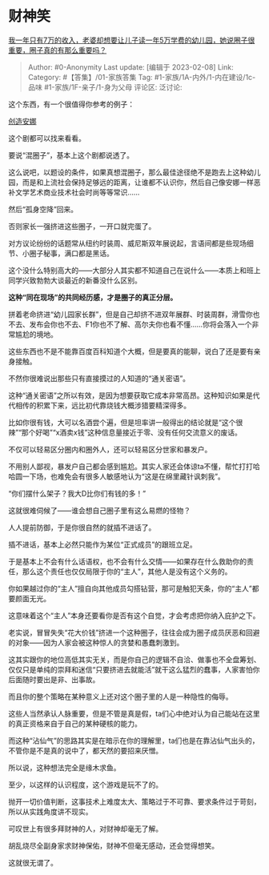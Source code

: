 # 财神笑
[我一年只有7万的收入，老婆却想要让儿子读一年5万学费的幼儿园，她说圈子很重要，圈子真的有那么重要吗？](https://www.zhihu.com/question/394245131/answer/2879527589)

> Author: #0-Anonymity
> Last update: [编辑于 2023-02-08]
> Link:
> Category: #【答集】/01-家族答集
> Tag: #1-家族/1A-内外/1-内在建设/1c-品味 #1-家族/1F-亲子/1-身为父母
> 评论区:
> 泛讨论:

这个东西，有一个很值得你参考的例子：

[创造安娜​](https://link.zhihu.com/?target=https%3A//baike.baidu.com/item/%25E5%2588%259B%25E9%2580%25A0%25E5%25AE%2589%25E5%25A8%259C/59087233)

这个剧都可以找来看看。

要说“混圈子”，基本上这个剧都说透了。

这么说吧，以题设的条件，如果真想混圈子，那么最佳途径绝不是跑去上这种幼儿园，而是和上流社会保持足够远的距离，让谁都不认识你，然后自己像安娜一样恶补文学艺术商业技术社会时尚等等常识……

然后“孤身空降”回来。

否则家长一强挤进这些圈子，一开口就完蛋了。

对方议论纷纷的话题常从纽约时装周、威尼斯双年展说起，言语间都是些现场细节、小圈子秘事，满口都是黑话。

这个没什么特别高大的——大部分人其实都不知道自己在说什么——本质上和班上同学兴致勃勃大谈最近的新番没什么区别。

**这种“同在现场”的共同经历感，才是圈子的真正分层。**

拼着老命挤进“幼儿园家长群”，但是自己却挤不进双年展群、时装周群，滑雪你也不去、发布会你也不去、F1你也不了解、高尔夫你也看不懂……你将会落入一个非常尴尬的境地。

这些东西也不是不能靠百度百科知道个大概，但是要真的能聊，说白了还是要有亲身接触。

不然你很难说出那些只有直接摸过的人知道的“通关密语”。

这种“通关密语”之所以有效，是因为想要获取它成本非常高昂。这种知识如果是代代相传的积累下来，远比初代靠烧钱大概涉猎要精深得多。

比如你很有钱，大可以名酒尝个遍，但是坦率讲一般得出的结论就是“这个很辣”“那个好喝”“x酒卖x钱”这种信息量接近于零、没有任何交流意义的废话。

不仅可以轻易区分圈内和圈外人，还可以轻易区分世家和暴发户。

不用别人鄙视，暴发户自己都会感到尴尬。其实人家还会体谅ta不懂，帮忙打打哈哈圆一下场，也难免会有很多人敏感地认为“这是在绵里藏针讽刺我”。

“你们摆什么架子？我大D比你们有钱的多！”

这就很难伺候了——谁会想自己圈子里有这么易燃的怪物？

人人提前防御，于是你很自然的就插不进话了。

插不进话，基本上必然只能作为某位“正式成员”的跟班立足。

于是基本上不会有什么话语权，也不会有什么交情——如果存在什么救助你的责任，那么这个责任也仅仅局限于你的“主人”，其他人是没有这个义务的。

你如果越过你的“主人”擅自向其他成员勾搭钻营，那可是触犯天条，你的“主人”都要颜面无光。

这意味着这个“主人”本身还要看你是否有这个自觉，才会考虑把你纳入庇护之下。

老实说，冒冒失失“花大价钱”挤进一个这种圈子，往往会成为圈子成员厌恶和回避的对象——因为人家会被这种惊人的贪婪和愚蠢刺激到。

这其实跟你的地位高低其实无关，而是你自己的逻辑不自洽、做事也不全盘筹划、仅仅只是单纯的崇拜和迷信“只要挤进去就能活”就干这么猛烈的蠢事，人家害怕你后面随时要出是非、出事故。

而且你的整个策略在某种意义上还对这个圈子里的人是一种隐性的侮辱。

这些人当然承认人脉重要，但是不管是真是假，ta们心中绝对认为自己能站在这里的真正资格来自于自己的某种硬核的能力。

而这种“沾仙气”的思路其实是在暗示在你的理解里，ta们也是在靠沾仙气出头的，不管你是不是真的说中了，都天然的要招来厌憎。

所以说，这种想法完全是缘木求鱼。

至少，以这样的认识程度，这个游戏是玩不了的。

抛开一切价值判断，这事技术上难度太大、策略过于不可靠、要求条件过于苛刻，所以从实践角度讲不现实。

可叹世上有很多拜财神的人，对财神却毫无了解。

胡乱烧尽全副身家求财神保佑，财神不但毫无感动，还会觉得想笑。

这就很无谓了。
